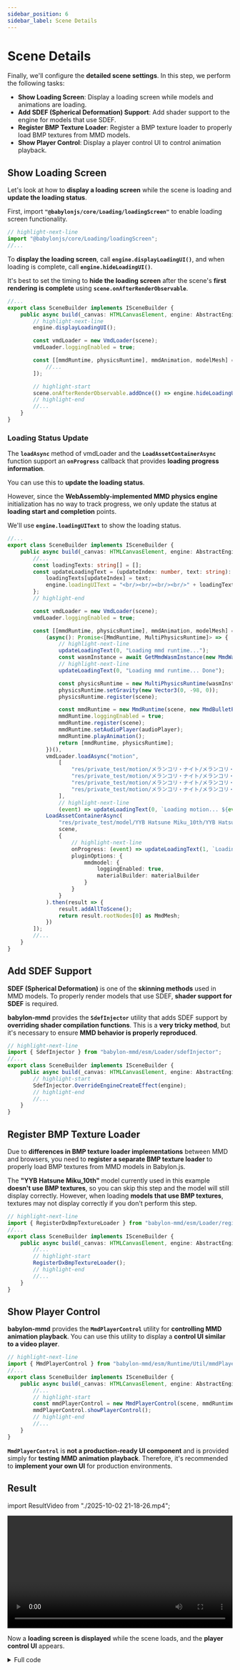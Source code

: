 ```yaml
---
sidebar_position: 6
sidebar_label: Scene Details
---
```


# Scene Details

Finally, we'll configure the **detailed scene settings**. In this step, we perform the following tasks:

- **Show Loading Screen**: Display a loading screen while models and animations are loading.
- **Add SDEF (Spherical Deformation) Support**: Add shader support to the engine for models that use SDEF.
- **Register BMP Texture Loader**: Register a BMP texture loader to properly load BMP textures from MMD models.
- **Show Player Control**: Display a player control UI to control animation playback.

## Show Loading Screen

Let's look at how to **display a loading screen** while the scene is loading and **update the loading status**.

First, import **`"@babylonjs/core/Loading/loadingScreen"`** to enable loading screen functionality.

```typescript title="src/sceneBuilder.ts"
// highlight-next-line
import "@babylonjs/core/Loading/loadingScreen";
//...
```

To **display the loading screen**, call **`engine.displayLoadingUI()`**, and when loading is complete, call **`engine.hideLoadingUI()`**.

It's best to set the timing to **hide the loading screen** after the scene's **first rendering is complete** using **`scene.onAfterRenderObservable`**.

```typescript title="src/sceneBuilder.ts"
//...
export class SceneBuilder implements ISceneBuilder {
    public async build(_canvas: HTMLCanvasElement, engine: AbstractEngine): Promise<Scene> {
        // highlight-next-line
        engine.displayLoadingUI();

        const vmdLoader = new VmdLoader(scene);
        vmdLoader.loggingEnabled = true;

        const [[mmdRuntime, physicsRuntime], mmdAnimation, modelMesh] = await Promise.all([
            //...
        ]);

        // highlight-start
        scene.onAfterRenderObservable.addOnce(() => engine.hideLoadingUI());
        // highlight-end
        //...
    }
}
```

### Loading Status Update

The **`loadAsync`** method of vmdLoader and the **`LoadAssetContainerAsync`** function support an **`onProgress`** callback that provides **loading progress information**.

You can use this to **update the loading status**.

However, since the **WebAssembly-implemented MMD physics engine** initialization has no way to track progress, we only update the status at **loading start and completion** points.

We'll use **`engine.loadingUIText`** to show the loading status.

```typescript title="src/sceneBuilder.ts"
//...
export class SceneBuilder implements ISceneBuilder {
    public async build(_canvas: HTMLCanvasElement, engine: AbstractEngine): Promise<Scene> {
        //...
        const loadingTexts: string[] = [];
        const updateLoadingText = (updateIndex: number, text: string): void => {
            loadingTexts[updateIndex] = text;
            engine.loadingUIText = "<br/><br/><br/><br/>" + loadingTexts.join("<br/><br/>");
        };
        // highlight-end

        const vmdLoader = new VmdLoader(scene);
        vmdLoader.loggingEnabled = true;

        const [[mmdRuntime, physicsRuntime], mmdAnimation, modelMesh] = await Promise.all([
            (async(): Promise<[MmdRuntime, MultiPhysicsRuntime]> => {
                // highlight-next-line
                updateLoadingText(0, "Loading mmd runtime...");
                const wasmInstance = await GetMmdWasmInstance(new MmdWasmInstanceTypeMPR());
                // highlight-next-line
                updateLoadingText(0, "Loading mmd runtime... Done");

                const physicsRuntime = new MultiPhysicsRuntime(wasmInstance);
                physicsRuntime.setGravity(new Vector3(0, -98, 0));
                physicsRuntime.register(scene);

                const mmdRuntime = new MmdRuntime(scene, new MmdBulletPhysics(physicsRuntime));
                mmdRuntime.loggingEnabled = true;
                mmdRuntime.register(scene);
                mmdRuntime.setAudioPlayer(audioPlayer);
                mmdRuntime.playAnimation();
                return [mmdRuntime, physicsRuntime];
            })(),
            vmdLoader.loadAsync("motion",
                [
                    "res/private_test/motion/メランコリ・ナイト/メランコリ・ナイト_カメラ.vmd",
                    "res/private_test/motion/メランコリ・ナイト/メランコリ・ナイト_表情モーション.vmd",
                    "res/private_test/motion/メランコリ・ナイト/メランコリ・ナイト_リップモーション.vmd",
                    "res/private_test/motion/メランコリ・ナイト/メランコリ・ナイト.vmd"
                ],
                // highlight-next-line
                (event) => updateLoadingText(0, `Loading motion... ${event.loaded}/${event.total} (${Math.floor(event.loaded * 100 / event.total)}%)`)),
            LoadAssetContainerAsync(
                "res/private_test/model/YYB Hatsune Miku_10th/YYB Hatsune Miku_10th_v1.02.pmx",
                scene,
                {
                    // highlight-next-line
                    onProgress: (event) => updateLoadingText(1, `Loading model... ${event.loaded}/${event.total} (${Math.floor(event.loaded * 100 / event.total)}%)`),
                    pluginOptions: {
                        mmdmodel: {
                            loggingEnabled: true,
                            materialBuilder: materialBuilder
                        }
                    }
                }
            ).then(result => {
                result.addAllToScene();
                return result.rootNodes[0] as MmdMesh;
            })
        ]);
        //...
    }
}
```

## Add SDEF Support

**SDEF (Spherical Deformation)** is one of the **skinning methods** used in MMD models. To properly render models that use SDEF, **shader support for SDEF** is required.

**babylon-mmd** provides the **`SdefInjector`** utility that adds SDEF support by **overriding shader compilation functions**. This is a **very tricky method**, but it's necessary to ensure **MMD behavior is properly reproduced**.

```typescript title="src/sceneBuilder.ts"
// highlight-next-line
import { SdefInjector } from "babylon-mmd/esm/Loader/sdefInjector";
//...
export class SceneBuilder implements ISceneBuilder {
    public async build(_canvas: HTMLCanvasElement, engine: AbstractEngine): Promise<Scene> {
        // highlight-start
        SdefInjector.OverrideEngineCreateEffect(engine);
        // highlight-end
        //...
    }
}
```

## Register BMP Texture Loader

Due to **differences in BMP texture loader implementations** between MMD and browsers, you need to **register a separate BMP texture loader** to properly load BMP textures from MMD models in Babylon.js.

The **"YYB Hatsune Miku_10th"** model currently used in this example **doesn't use BMP textures**, so you can skip this step and the model will still display correctly. However, when loading **models that use BMP textures**, textures may not display correctly if you don't perform this step.

```typescript title="src/sceneBuilder.ts"
// highlight-next-line
import { RegisterDxBmpTextureLoader } from "babylon-mmd/esm/Loader/registerDxBmpTextureLoader";
//...
export class SceneBuilder implements ISceneBuilder {
    public async build(_canvas: HTMLCanvasElement, engine: AbstractEngine): Promise<Scene> {
        //...
        // highlight-start
        RegisterDxBmpTextureLoader();
        // highlight-end
        //...
    }
}
```

## Show Player Control

**babylon-mmd** provides the **`MmdPlayerControl`** utility for **controlling MMD animation playback**. You can use this utility to display a **control UI similar to a video player**.

```typescript title="src/sceneBuilder.ts"
// highlight-next-line
import { MmdPlayerControl } from "babylon-mmd/esm/Runtime/Util/mmdPlayerControl";
//...
export class SceneBuilder implements ISceneBuilder {
    public async build(_canvas: HTMLCanvasElement, engine: AbstractEngine): Promise<Scene> {
        //...
        // highlight-start
        const mmdPlayerControl = new MmdPlayerControl(scene, mmdRuntime, audioPlayer);
        mmdPlayerControl.showPlayerControl();
        // highlight-end
        //...
    }
}
```

**`MmdPlayerControl`** is **not a production-ready UI component** and is provided simply for **testing MMD animation playback**. Therefore, it's recommended to **implement your own UI** for production environments.

## Result

import ResultVideo from "./2025-10-02 21-18-26.mp4";

<video src={ResultVideo} controls width="100%"></video>

Now a **loading screen is displayed** while the scene loads, and the **player control UI** appears.

<details>
<summary>Full code</summary>
```typescript title="src/sceneBuilder.ts"
// highlight-next-line
import "@babylonjs/core/Loading/loadingScreen";
import "@babylonjs/core/Lights/Shadows/shadowGeneratorSceneComponent";
import "babylon-mmd/esm/Loader/pmxLoader";
import "babylon-mmd/esm/Loader/mmdOutlineRenderer";
import "babylon-mmd/esm/Runtime/Animation/mmdRuntimeCameraAnimation";
import "babylon-mmd/esm/Runtime/Animation/mmdRuntimeModelAnimation";

import type { AbstractEngine } from "@babylonjs/core/Engines/abstractEngine";
import { DirectionalLight } from "@babylonjs/core/Lights/directionalLight";
import { ShadowGenerator } from "@babylonjs/core/Lights/Shadows/shadowGenerator";
import { LoadAssetContainerAsync } from "@babylonjs/core/Loading/sceneLoader";
import { Color3, Color4 } from "@babylonjs/core/Maths/math.color";
import { Vector3 } from "@babylonjs/core/Maths/math.vector";
import { CreateGround } from "@babylonjs/core/Meshes/Builders/groundBuilder";
import { Scene } from "@babylonjs/core/scene";
import { MmdStandardMaterialBuilder } from "babylon-mmd/esm/Loader/mmdStandardMaterialBuilder";
// highlight-start
import { RegisterDxBmpTextureLoader } from "babylon-mmd/esm/Loader/registerDxBmpTextureLoader";
import { SdefInjector } from "babylon-mmd/esm/Loader/sdefInjector";
// highlight-end
import { VmdLoader } from "babylon-mmd/esm/Loader/vmdLoader";
import { StreamAudioPlayer } from "babylon-mmd/esm/Runtime/Audio/streamAudioPlayer";
import { MmdCamera } from "babylon-mmd/esm/Runtime/mmdCamera";
import type { MmdMesh } from "babylon-mmd/esm/Runtime/mmdMesh";
import { MmdRuntime } from "babylon-mmd/esm/Runtime/mmdRuntime";
import { MmdWasmInstanceTypeMPR } from "babylon-mmd/esm/Runtime/Optimized/InstanceType/multiPhysicsRelease";
import { GetMmdWasmInstance } from "babylon-mmd/esm/Runtime/Optimized/mmdWasmInstance";
import { MultiPhysicsRuntime } from "babylon-mmd/esm/Runtime/Optimized/Physics/Bind/Impl/multiPhysicsRuntime";
import { MotionType } from "babylon-mmd/esm/Runtime/Optimized/Physics/Bind/motionType";
import { PhysicsStaticPlaneShape } from "babylon-mmd/esm/Runtime/Optimized/Physics/Bind/physicsShape";
import { RigidBody } from "babylon-mmd/esm/Runtime/Optimized/Physics/Bind/rigidBody";
import { RigidBodyConstructionInfo } from "babylon-mmd/esm/Runtime/Optimized/Physics/Bind/rigidBodyConstructionInfo";
import { MmdBulletPhysics } from "babylon-mmd/esm/Runtime/Optimized/Physics/mmdBulletPhysics";
// highlight-next-line
import { MmdPlayerControl } from "babylon-mmd/esm/Runtime/Util/mmdPlayerControl";

import type { ISceneBuilder } from "./baseRuntime";

export class SceneBuilder implements ISceneBuilder {
    public async build(_canvas: HTMLCanvasElement, engine: AbstractEngine): Promise<Scene> {
        // highlight-start
        SdefInjector.OverrideEngineCreateEffect(engine);
        RegisterDxBmpTextureLoader();
        // highlight-end

        const materialBuilder = new MmdStandardMaterialBuilder();
        const scene = new Scene(engine);
        scene.clearColor = new Color4(0.95, 0.95, 0.95, 1.0);
        scene.ambientColor = new Color3(0.5, 0.5, 0.5);

        const mmdCamera = new MmdCamera("MmdCamera", new Vector3(0, 10, 0), scene);

        const directionalLight = new DirectionalLight("DirectionalLight", new Vector3(0.5, -1, 1), scene);
        directionalLight.intensity = 1.0;
        directionalLight.autoCalcShadowZBounds = true;

        const shadowGenerator = new ShadowGenerator(1024, directionalLight, true);
        shadowGenerator.transparencyShadow = true;
        shadowGenerator.usePercentageCloserFiltering = true;
        shadowGenerator.forceBackFacesOnly = true;
        shadowGenerator.filteringQuality = ShadowGenerator.QUALITY_MEDIUM;
        shadowGenerator.frustumEdgeFalloff = 0.1;

        const ground = CreateGround("ground1", { width: 100, height: 100, subdivisions: 2, updatable: false }, scene);
        ground.receiveShadows = true;

        const audioPlayer = new StreamAudioPlayer(scene);
        audioPlayer.source = "res/private_test/motion/メランコリ・ナイト/melancholy_night.mp3";

        // highlight-start
        // show loading screen
        engine.displayLoadingUI();

        const loadingTexts: string[] = [];
        const updateLoadingText = (updateIndex: number, text: string): void => {
            loadingTexts[updateIndex] = text;
            engine.loadingUIText = "<br/><br/><br/><br/>" + loadingTexts.join("<br/><br/>");
        };
        // highlight-end

        const vmdLoader = new VmdLoader(scene);
        vmdLoader.loggingEnabled = true;

        const [[mmdRuntime, physicsRuntime], mmdAnimation, modelMesh] = await Promise.all([
            (async(): Promise<[MmdRuntime, MultiPhysicsRuntime]> => {
                // highlight-next-line
                updateLoadingText(0, "Loading mmd runtime...");
                const wasmInstance = await GetMmdWasmInstance(new MmdWasmInstanceTypeMPR());
                // highlight-next-line
                updateLoadingText(0, "Loading mmd runtime... Done");

                const physicsRuntime = new MultiPhysicsRuntime(wasmInstance);
                physicsRuntime.setGravity(new Vector3(0, -98, 0));
                physicsRuntime.register(scene);

                const mmdRuntime = new MmdRuntime(scene, new MmdBulletPhysics(physicsRuntime));
                mmdRuntime.loggingEnabled = true;
                mmdRuntime.register(scene);
                mmdRuntime.setAudioPlayer(audioPlayer);
                mmdRuntime.playAnimation();
                return [mmdRuntime, physicsRuntime];
            })(),
            vmdLoader.loadAsync("motion",
                [
                    "res/private_test/motion/メランコリ・ナイト/メランコリ・ナイト_カメラ.vmd",
                    "res/private_test/motion/メランコリ・ナイト/メランコリ・ナイト_表情モーション.vmd",
                    "res/private_test/motion/メランコリ・ナイト/メランコリ・ナイト_リップモーション.vmd",
                    "res/private_test/motion/メランコリ・ナイト/メランコリ・ナイト.vmd"
                ],
                // highlight-next-line
                (event) => updateLoadingText(0, `Loading motion... ${event.loaded}/${event.total} (${Math.floor(event.loaded * 100 / event.total)}%)`)),
            LoadAssetContainerAsync(
                "res/private_test/model/YYB Hatsune Miku_10th/YYB Hatsune Miku_10th_v1.02.pmx",
                scene,
                {
                    // highlight-next-line
                    onProgress: (event) => updateLoadingText(1, `Loading model... ${event.loaded}/${event.total} (${Math.floor(event.loaded * 100 / event.total)}%)`),
                    pluginOptions: {
                        mmdmodel: {
                            loggingEnabled: true,
                            materialBuilder: materialBuilder
                        }
                    }
                }
            ).then(result => {
                result.addAllToScene();
                return result.rootNodes[0] as MmdMesh;
            })
        ]);

        // highlight-start
        scene.onAfterRenderObservable.addOnce(() => engine.hideLoadingUI());

        const mmdPlayerControl = new MmdPlayerControl(scene, mmdRuntime, audioPlayer);
        mmdPlayerControl.showPlayerControl();
        // highlight-end

        const cameraAnimationHandle = mmdCamera.createRuntimeAnimation(mmdAnimation);
        mmdCamera.setRuntimeAnimation(cameraAnimationHandle);
        mmdRuntime.addAnimatable(mmdCamera);

        {
            for (const mesh of modelMesh.metadata.meshes) mesh.receiveShadows = true;
            shadowGenerator.addShadowCaster(modelMesh);

            const mmdModel = mmdRuntime.createMmdModel(modelMesh);
            const modelAnimationHandle = mmdModel.createRuntimeAnimation(mmdAnimation);
            mmdModel.setRuntimeAnimation(modelAnimationHandle);
        }

        const info = new RigidBodyConstructionInfo(physicsRuntime.wasmInstance);
        info.motionType = MotionType.Static;
        info.shape = new PhysicsStaticPlaneShape(physicsRuntime, new Vector3(0, 1, 0), 0);
        const groundBody = new RigidBody(physicsRuntime, info);
        physicsRuntime.addRigidBodyToGlobal(groundBody);

        return scene;
    }
}
```
</details>

## What's Next?

You've now learned all the **basic usage of babylon-mmd**! Next, take a look at the [**Reference**](../../reference/) section. This section provides detailed explanations of **various options and advanced features**.
